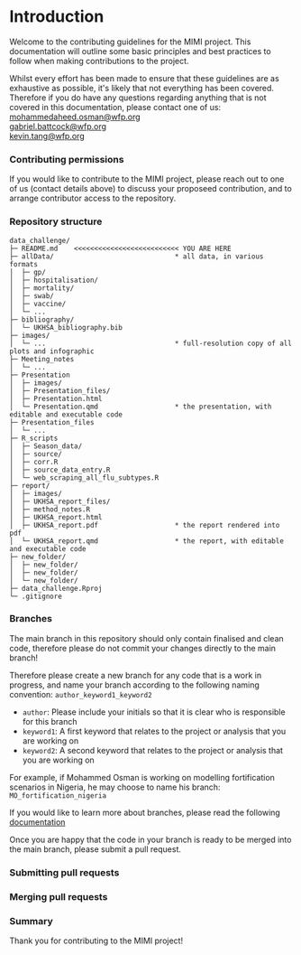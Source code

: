 # Introduction

Welcome to the contributing guidelines for the MIMI project. This documentation will outline some basic principles and best practices to follow when making contributions to the project. 

Whilst every effort has been made to ensure that these guidelines are as exhaustive as possible, it's likely that not everything has been covered. Therefore if you do have any questions regarding anything that is not covered in this documentation, please contact one of us: <br>
[mohammedaheed.osman@wfp.org](mohammedaheed.osman@wfp.org) <br>
[gabriel.battcock@wfp.org](gabriel.battcock@wfp.org) <br>
[kevin.tang@wfp.org](keving.tang@wfp.org) <br>

### Contributing permissions

If you would like to contribute to the MIMI project, please reach out to one of us (contact details above) to discuss your proposeed contribution, and to arrange contributor access to the repository.

### Repository structure

```
data_challenge/
├─ README.md    <<<<<<<<<<<<<<<<<<<<<<<<<< YOU ARE HERE
├─ allData/                              * all data, in various formats
│  ├─ gp/
│  ├─ hospitalisation/
│  ├─ mortality/
│  ├─ swab/
│  ├─ vaccine/
│  └─ ...
├─ bibliography/
│  └─ UKHSA_bibliography.bib
├─ images/
│  └─ ...                                * full-resolution copy of all plots and infographic
├─ Meeting_notes
│  └─ ...
├─ Presentation
│  ├─ images/
│  ├─ Presentation_files/
│  ├─ Presentation.html
│  └─ Presentation.qmd                   * the presentation, with editable and executable code
├─ Presentation_files
│  └─ ...
├─ R_scripts
│  ├─ Season_data/
│  ├─ source/
│  ├─ corr.R
│  ├─ source_data_entry.R
│  └─ web_scraping_all_flu_subtypes.R
├─ report/
│  ├─ images/
│  ├─ UKHSA_report_files/
│  ├─ method_notes.R
│  ├─ UKHSA_report.html
│  ├─ UKHSA_report.pdf                   * the report rendered into pdf
│  └─ UKHSA_report.qmd                   * the report, with editable and executable code
├─ new_folder/
│  ├─ new_folder/
│  ├─ new_folder/
│  └─ new_folder/
├─ data_challenge.Rproj
└─ .gitignore

```


### Branches

The main branch in this repository should only contain finalised and clean code, therefore please do not commit your changes directly to the main branch!

Therefore please create a new branch for any code that is a work in progress, and name your branch according to the following naming convention: `author_keyword1_keyword2`

* `author`: Please include your initials so that it is clear who is responsible for this branch
* `keyword1`: A first keyword that relates to the project or analysis that you are working on
* `keyword2`: A second keyword that relates to the project or analysis that you are working on

For example, if Mohammed Osman is working on modelling fortification scenarios in Nigeria, he may choose to name his branch: `MO_fortification_nigeria`

If you would like to learn more about branches, please read the following [documentation](https://docs.github.com/en/pull-requests/collaborating-with-pull-requests/proposing-changes-to-your-work-with-pull-requests/about-branches)

Once you are happy that the code in your branch is ready to be merged into the main branch, please submit a pull request.

### Submitting pull requests


### Merging pull requests

### Summary

Thank you for contributing to the MIMI project! 
